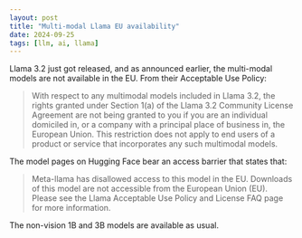 ```yaml
---
layout: post
title: "Multi-modal Llama EU availability"
date: 2024-09-25
tags: [llm, ai, llama]
---
```


Llama 3.2 just got released, and as announced earlier, the multi-modal models are not available in the EU. From their Acceptable Use Policy:
> With respect to any multimodal models included in Llama 3.2, the rights granted under Section 1(a) of the Llama 3.2 Community License Agreement are not being granted to you if you are an individual domiciled in, or a company with a principal place of business in, the European Union. This restriction does not apply to end users of a product or service that incorporates any such multimodal models.

The model pages on Hugging Face bear an access barrier that states that:
> Meta-llama has disallowed access to this model in the EU. Downloads of this model are not accessible from the European Union (EU). Please see the Llama Acceptable Use Policy and License FAQ page for more information.

The non-vision 1B and 3B models are available as usual.